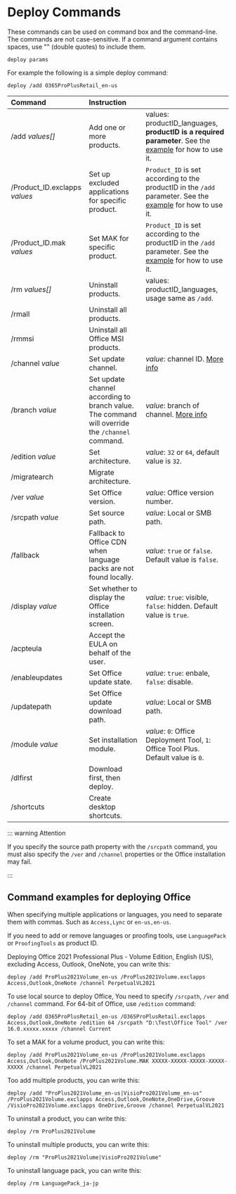 # Deploy Commands

These commands can be used on command box and the command-line. The commands are not case-sensitive. If a command argument contains spaces, use "" (double quotes) to include them.

``` batch
deploy params
```

For example the following is a simple deploy command:

``` batch
deploy /add O365ProPlusRetail_en-us
```

| Command | Instruction |  |
| :-- | :-- | :-- |
| /add *values[]* | Add one or more products. | values: productID_languages, **productID is a required parameter**. See the [example](deploy.md#deploying-office-examples) for how to use it. |
| /Product_ID.exclapps *values* | Set up excluded applications for specific product. | `Product_ID` is set according to the productID in the `/add` parameter. See the [example](deploy.md#deploying-office-examples) for how to use it. |
| /Product_ID.mak *values* | Set MAK for specific product. | `Product_ID` is set according to the productID in the `/add` parameter. See the [example](deploy.md#deploying-office-examples) for how to use it. |
| /rm *values[]* | Uninstall products. | values: productID_languages, usage same as `/add`. |
| /rmall | Uninstall all products. |  |
| /rmmsi | Uninstall all Office MSI products. |  |
| /channel *value* | Set update channel. | *value*: channel ID. [More info](/usage/deploy/settings/basic.md#update-channel) |
| /branch *value* | Set update channel according to branch value. The command will override the `/channel` command.  | *value*: branch of channel. [More info](/usage/toolbox/general.md#query-office-version) |
| /edition *value* | Set architecture. | *value*: `32` or `64`, default value is `32`. |
| /migratearch | Migrate architecture. |  |
| /ver *value* | Set Office version. | *value*: Office version number. |
| /srcpath *value* | Set source path. | *value*: Local or SMB path. |
| /fallback | Fallback to Office CDN when language packs are not found locally. | *value*: `true` or `false`. Default value is `false`. |
| /display *value* | Set whether to display the Office installation screen. | *value*: `true`: visible, `false`: hidden. Default value is `true`. |
| /acpteula | Accept the EULA on behalf of the user. |  |
| /enableupdates | Set Office update state. | *value*: `true`: enbale, `false`: disable. |
| /updatepath | Set Office update download path. | *value*: Local or SMB path. |
| /module *value* | Set installation module. | *value*: `0`: Office Deployment Tool, `1`: Office Tool Plus. Default value is `0`. |
| /dlfirst | Download first, then deploy. |  |
| /shortcuts | Create desktop shortcuts. |  |

::: warning Attention

If you specify the source path property with the `/srcpath` command, you must also specify the `/ver` and `/channel` properties or the Office installation may fail.

:::

## Command examples for deploying Office

When specifying multiple applications or languages, you need to separate them with commas. Such as `Access,Lync` or `en-us,en-us`.

If you need to add or remove languages or proofing tools, use `LanguagePack` or `ProofingTools` as product ID.

Deploying Office 2021 Professional Plus - Volume Edition, English (US), excluding Access, Outlook, OneNote, you can write this:

``` batch
deploy /add ProPlus2021Volume_en-us /ProPlus2021Volume.exclapps Access,Outlook,OneNote /channel PerpetualVL2021
```

To use local source to deploy Office, You need to specify `/srcpath`, `/ver` and `/channel` command. For 64-bit of Office, use `/edition` command:

``` batch
deploy /add O365ProPlusRetail_en-us /O365ProPlusRetail.exclapps Access,Outlook,OneNote /edition 64 /srcpath "D:\Test\Office Tool" /ver 16.0.xxxxx.xxxxx /channel Current
```

To set a MAK for a volume product, you can write this:

``` batch
deploy /add ProPlus2021Volume_en-us /ProPlus2021Volume.exclapps Access,Outlook,OneNote /ProPlus2021Volume.MAK XXXXX-XXXXX-XXXXX-XXXXX-XXXXX /channel PerpetualVL2021
```

Too add multiple products, you can write this:

``` batch
deploy /add "ProPlus2021Volume_en-us|VisioPro2021Volume_en-us" /ProPlus2021Volume.exclapps Access,Outlook,OneNote,OneDrive,Groove /VisioPro2021Volume.exclapps OneDrive,Groove /channel PerpetualVL2021
```

To uninstall a product, you can write this:

``` batch
deploy /rm ProPlus2021Volume
```

To uninstall multiple products, you can write this:

``` batch
deploy /rm "ProPlus2021Volume|VisioPro2021Volume"
```

To uninstall language pack, you can write this:

``` batch
deploy /rm LanguagePack_ja-jp
```
